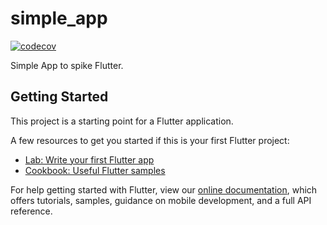 # simple_app

[![codecov](https://codecov.io/gh/antklim/flutter_simple_app/branch/master/graph/badge.svg)](https://codecov.io/gh/antklim/flutter_simple_app)

Simple App to spike Flutter.

## Getting Started

This project is a starting point for a Flutter application.

A few resources to get you started if this is your first Flutter project:

- [Lab: Write your first Flutter app](https://flutter.dev/docs/get-started/codelab)
- [Cookbook: Useful Flutter samples](https://flutter.dev/docs/cookbook)

For help getting started with Flutter, view our
[online documentation](https://flutter.dev/docs), which offers tutorials,
samples, guidance on mobile development, and a full API reference.
